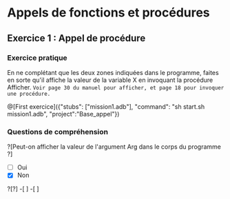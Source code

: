 # Appels de fonctions et procédures

## Exercice 1 : Appel de procédure 

### Exercice pratique

En ne complétant que les deux zones indiquées dans le programme, faites en sorte qu'il affiche la valeur de la variable X en invoquant la procédure Afficher.
`Voir page 30 du manuel pour afficher, et page 18 pour invoquer une procédure.`

@[First exercice]({"stubs": ["mission1.adb"], "command": "sh start.sh mission1.adb", "project":"Base_appel"})

### Questions de compréhension

?[Peut-on afficher la valeur de l'argument Arg dans le corps du programme ?]
-[ ] Oui
-[x] Non

?[?]
-[ ]
-[ ]
